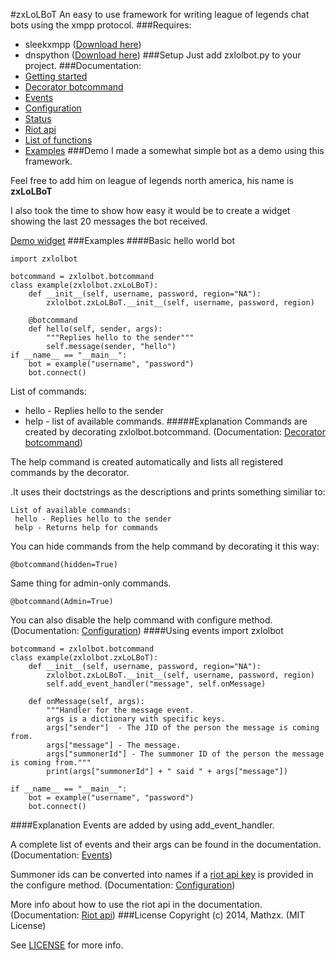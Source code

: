 #zxLoLBoT
An easy to use framework for writing league of legends chat bots using the xmpp protocol.
###Requires:
* sleekxmpp ([Download here](http://sleekxmpp.com))
* dnspython ([Download here](http://dnspython.org))
###Setup
Just add zxlolbot.py to your project.
###Documentation:
* [Getting started](doc/gettingStarted.md)
* [Decorator botcommand](doc/decorator.md)
* [Events](doc/events.md)
* [Configuration](doc/configure.md)
* [Status](doc/status.md)
* [Riot api](doc/riotapi.md)
* [List of functions](doc/functions.md)
* [Examples](examples/)
###Demo
I made a somewhat simple bot as a demo using this framework.

Feel free to add him on league of legends north america, his name is **zxLoLBoT**

I also took the time to show how easy it would be to create a widget showing the last 20 messages the bot received.

[Demo widget](http://mathzx.com/zxlolbot.php)
###Examples
####Basic hello world bot

	import zxlolbot

	botcommand = zxlolbot.botcommand
	class example(zxlolbot.zxLoLBoT):
		def __init__(self, username, password, region="NA"):
			zxlolbot.zxLoLBoT.__init__(self, username, password, region)

		@botcommand
		def hello(self, sender, args):
			"""Replies hello to the sender"""
			self.message(sender, "hello")
	if __name__ == "__main__":
		bot = example("username", "password")
		bot.connect()
List of commands:

* hello -  Replies hello to the sender
* help - list of available commands. 
#####Explanation
Commands are created by decorating zxlolbot.botcommand. (Documentation: [Decorator botcommand](doc/decorator.md))

The help command is created automatically and lists all registered commands by the decorator.

.It uses their doctstrings as the descriptions and prints something similiar to:

	List of available commands:
	 hello - Replies hello to the sender
	 help - Returns help for commands

You can hide commands from the help command by decorating it this way:

    @botcommand(hidden=True)
Same thing for admin-only commands.

    @botcommand(Admin=True)

You can also disable the help command with configure method. (Documentation: [Configuration](doc/configure.md))
####Using events
	import zxlolbot

	botcommand = zxlolbot.botcommand
	class example(zxlolbot.zxLoLBoT):
		def __init__(self, username, password, region="NA"):
			zxlolbot.zxLoLBoT.__init__(self, username, password, region)
			self.add_event_handler("message", self.onMessage)

		def onMessage(self, args):
			"""Handler for the message event.
			args is a dictionary with specific keys.
			args["sender"]  - The JID of the person the message is coming from.
			args["message"] - The message.
			args["summonerId"] - The summoner ID of the person the message is coming from."""
			print(args["summonerId"] + " said " + args["message"])

	if __name__ == "__main__":
		bot = example("username", "password")
		bot.connect()
####Explanation
Events are added by using add_event_handler.

A complete list of events and their args can be found in the documentation. (Documentation: [Events](doc/events.md))

Summoner ids can be converted into names if a [riot api key](https://developer.riotgames.com/) is provided in the configure method. (Documentation: [Configuration](doc/configure.md))

More info about how to use the riot api in the documentation.(Documentation: [Riot api](doc/riotapi.md))
###License
Copyright (c) 2014, Mathzx. (MIT License)

See [LICENSE](LICENCE) for more info.